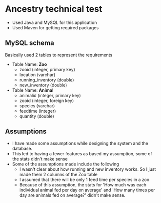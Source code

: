 # Ancestry technical test

- Used Java and MySQL for this application
- Used Maven for getting required packages

MySQL schema
------------
Basically used 2 tables to represent the requirements

- Table Name: **Zoo**
  - zooid (integer, primary key)
  - location (varchar)
  - running_inventory (double)
  - new_inventory (double)
- Table Name: **Animal**
  - animalid (integer, primary key)
  - zooid (integer, foreign key)
  - species (varchar)
  - feedtime (integer)
  - quantity (double)
  
Assumptions
-----------

- I have made some assumptions while designing the system and the database.
- This led to having a fewer features as based my assumption, some of the stats didn't make sense
- Some of the assumptions made include the following
  - I wasn't clear about how running and new inventory works. So I just made them 2 columns of the Zoo table
  - I assumed that there will be only 1 feed time per species in a zoo
  - Because of this assumption, the stats for 'How much was each individual animal fed per day on average' and 'How many times per day are animals fed on average?' didn't make sense.
